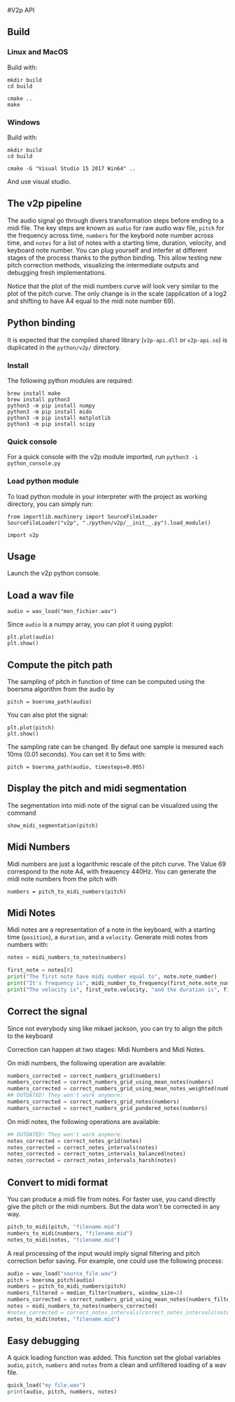 #V2p API

## Build

### Linux and MacOS
Build with:
```
mkdir build
cd build

cmake ..
make
```

### Windows
Build with:
```
mkdir build
cd build

cmake -G "Visual Studio 15 2017 Win64" ..
```
And use visual studio.

## The v2p pipeline

The audio signal go through divers transformation steps before
ending to a midi file. The key steps are known as
`audio` for raw audio wav file, `pitch` for the frequency across time,
`numbers` for the keybord note number across time, and `notes` for
a list of notes with a starting time, duration, velocity, and keyboard note number.
You can plug yourself and interfer at different stages of the process thanks
to the python binding. This allow testing new pitch correction methods, visualizing
the intermediate outputs and debugging fresh implementations.

Notice that the plot of the midi numbers curve will look very similar to the plot
of the pitch curve. The only change is in the scale (application of a log2 and
shifting to have A4 equal to the midi note number 69).

## Python binding

It is expected that the compiled shared library
(`v2p-api.dll` or `v2p-api.so`) is duplicated in the
`python/v2p/` directory.

### Install

The following python modules are required:
```
brew install make
brew install python3
python3 -m pip install numpy
python3 -m pip install mido
python3 -m pip install matplotlib
python3 -m pip install scipy

```

### Quick console
For a quick console with the v2p module imported, run `python3 -i python_console.py`

### Load python module
To load python module in your interpreter with the project as
working directory, you can simply run:
```
from importlib.machinery import SourceFileLoader
SourceFileLoader("v2p", "./python/v2p/__init__.py").load_module()

import v2p
```


## Usage

Launch the v2p python console.

## Load a wav file
```
audio = wav_load("mon_fichier.wav")
```

Since `audio` is a numpy array, you can plot it using pyplot:
```
plt.plot(audio)
plt.show()
```

## Compute the pitch path
The sampling of pitch in function of time can be computed using the boersma algorithm from the audio by
```
pitch = boersma_path(audio)
```

You can also plot the signal:
```
plt.plot(pitch)
plt.show()
```

The sampling rate can be changed. By defaut one sample is mesured each 10ms (0.01 seconds).
You can set it to 5ms with:
```
pitch = boersma_path(audio, timesteps=0.005)
```

## Display the pitch and midi segmentation
The segmentation into midi note of the signal can be visualized using the command
```
show_midi_segmentation(pitch)
```

## Midi Numbers
Midi numbers are just a logarithmic rescale of the pitch
curve. The Value 69 correspond to the note A4, with freauency 440Hz.
You can generate the midi note numbers from the pitch with
```
numbers = pitch_to_midi_numbers(pitch)
```

## Midi Notes
Midi notes are a representation of a note in the keyboard, with a
starting time (`position`), a `duration`, and a `velocity`.
Generate midi notes from numbers with:
```python
notes = midi_numbers_to_notes(numbers)

first_note = notes[0]
print("The first note have midi number equal to", note.note_number)
print("It's frequency is", midi_number_to_frequency(first_note.note_number))
print("The velocity is", first_note.velocity, "and the duration is", first_note.duration * 10, "ms")
```

## Correct the signal
Since not everybody sing like mikael jackson, you can try to align the pitch to the keyboard

Correction can happen at two stages: Midi Numbers and Midi Notes.

On midi numbers, the following operation are available:
```python
numbers_corrected = correct_numbers_grid(numbers)
numbers_corrected = correct_numbers_grid_using_mean_notes(numbers)
numbers_corrected = correct_numbers_grid_using_mean_notes_weighted(numbers)
## OUTDATED! They won't work anymore:
numbers_corrected = correct_numbers_grid_notes(numbers)
numbers_corrected = correct_numbers_grid_pondered_notes(numbers)
```

On midi notes, the following operations are available:
```python
## OUTDATED! They won't work anymore:
notes_corrected = correct_notes_grid(notes)
notes_corrected = correct_notes_intervals(notes)
notes_corrected = correct_notes_intervals_balanced(notes)
notes_corrected = correct_notes_intervals_harsh(notes)
```

## Convert to midi format

You can produce a midi file from notes. For faster use, you cand directly give
the pitch or the midi numbers. But the data won't be corrected in any way.
```python
pitch_to_midi(pitch, "filename.mid")
numbers_to_midi(numbers, "filename.mid")
notes_to_midi(notes, "filename.mid")
```

A real processing of the input would imply signal filtering and
pitch correction befor saving. For example, one could use the following process:
```python
audio = wav_load("source_file.wav")
pitch = boersma_pitch(audio)
numbers = pitch_to_midi_numbers(pitch)
numbers_filtered = median_filter(numbers, window_size=3)
numbers_corrected = correct_numbers_grid_using_mean_notes(numbers_filtered)
notes = midi_numbers_to_notes(numbers_corrected)
#notes_corrected = correct_notes_intervals(correct_notes_intervals(notes))
notes_to_midi(notes, "filename.mid")
```

## Easy debugging
A quick loading function was added. This function set the global variables
`audio`, `pitch`, `numbers` and `notes` from a clean and unfiltered
loading of a wav file.

```python
quick_load("my file.wav")
print(audio, pitch, numbers, notes)
```
